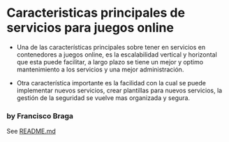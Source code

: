 # Caracteristicas principales de servicios para juegos online

- Una de las características principales sobre tener en servicios en contenedores a juegos online, es la escalabilidad vertical y horizontal que
esta puede facilitar, a largo plazo se tiene un mejor y optimo mantenimiento a los servicios y una mejor administración.

- Otra característica importante es la facilidad con la cual se puede implementar nuevos servicios, crear plantillas para nuevos servicios,
la gestión de la seguridad se vuelve mas organizada y segura.




### by Francisco Braga

See [README.md](https://github.com/franciscobragagarrido/francisco_braga_centrodedatos/blob/master/README.md)  

